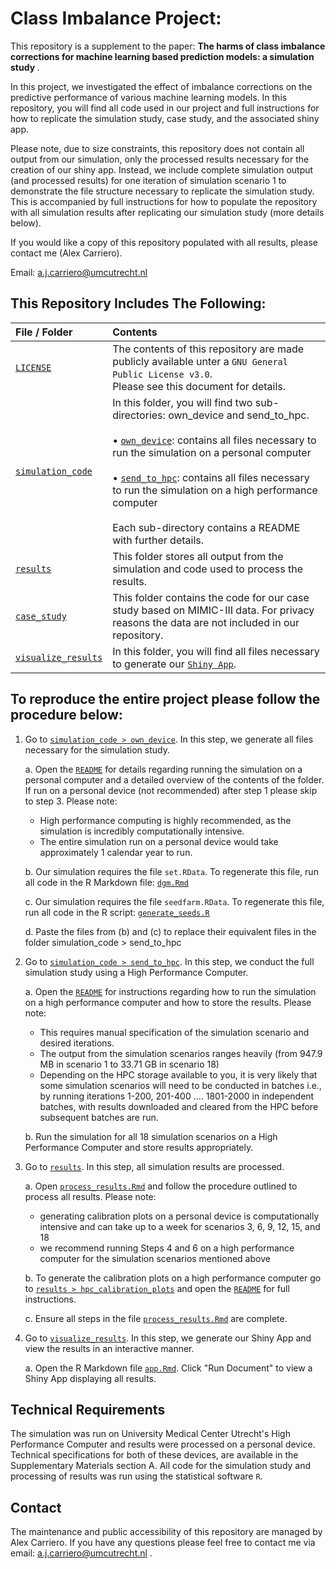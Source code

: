 # Class Imbalance Project: 

This repository is a supplement to the paper: <strong>The harms of class imbalance corrections for machine learning based prediction models: a simulation study </strong>. 

In this project, we investigated the effect of imbalance corrections on the predictive performance of various machine learning models. In this repository, you will find all code used in our project and full instructions for how to replicate the simulation study, case study, and the associated shiny app.  

Please note, due to size constraints, this repository does not contain all output from our simulation, only the processed results necessary for the creation of our shiny app. Instead, we include complete simulation output (and processed results) for one iteration of simulation scenario 1 to demonstrate the file structure necessary to replicate the simulation study.  This is accompanied by full instructions for how to populate the repository with all simulation results after replicating our simulation study (more details below).

If you would like a copy of this repository populated with all results, please contact me (Alex Carriero).

Email: a.j.carriero@umcutrecht.nl


## This Repository Includes The Following: 

| File / Folder                              | Contents                                                         |
| :----------------------------------------- | :--------------------------------------------------------------- |
| [`LICENSE`](./LICENSE)                     | The contents of this repository are made publicly available unter a `GNU General Public License v3.0`. <br> Please see this document for details.|
| [`simulation_code`](./simulation_code)     | In this folder, you will find two sub-directories: own_device and send_to_hpc. <br> <br> •  [`own_device`](./simulation_code/own_device):    contains all files necessary to run the simulation on a personal computer <br> <br> • [`send_to_hpc`](./simulation_code/send_to_hpc):  contains all files necessary to run the simulation on a high performance computer <br> <br> Each sub-directory contains a README with further details.|
| [`results`](./results)            |      This folder stores all output from the simulation and code used to process the results. |  
| [`case_study`](./case_study)            |      This folder contains the code for our case study based on MIMIC-III data. For privacy reasons the data are not included in our repository. |  
| [`visualize_results`](./visualize_results)               | In this folder, you will find all files necessary to generate our [`Shiny App`](https://alex-carriero.shinyapps.io/class_imbalance/). |

   
 
    
## To reproduce the entire project please follow the procedure below:

1.  Go to [`simulation_code > own_device`](./simulation_code/own_device). In this step, we generate all files necessary for the simulation study. 

     a. Open the [`README`](./simulation_code/own_device/README.txt) for details regarding running the simulation on a personal computer and a detailed overview of the contents of the folder.  If run on a personal device (not recommended) after step 1 please skip to step 3. Please note: 
   
     - High performance computing is highly recommended, as the simulation is incredibly computationally intensive. 
     - The entire simulation run on a personal device would take approximately 1 calendar year to run. 
        
     b. Our simulation requires the file `set.RData`.  To regenerate this file, run all code in the R Markdown file: 
      	 [`dgm.Rmd`](./simulation_code/own_device/data-generating-mechanism/dgm.Rmd)
	 
     c. Our simulation requires the file `seedfarm.RData`.  To regenerate this file, run all code in the R script: 
     	[`generate_seeds.R`](./simulation_code/own_device/seeds/generate_seeds.R)
     
     d. Paste the files from (b) and (c) to replace their equivalent files in the folder simulation_code > send_to_hpc
  
     
2.  Go to [`simulation_code > send_to_hpc`](./simulation_code/send_to_hpc). In this step, we conduct the full simulation study using a High Performance Computer. 

    a. Open the [`README`](./simulation_code/send_to_hpc/README.txt) for instructions regarding how to run the simulation on a high performance computer and how to store the results. Please note: 
  
     - This requires manual specification of the simulation scenario and desired iterations. 
     - The output from the simulation scenarios ranges heavily (from 947.9 MB in scenario 1 to 33.71 GB in scenario 18)
     - Depending on the HPC storage available to you, it is very likely that some simulation scenarios will need to be conducted in batches 
       i.e., by running iterations 1-200, 201-400 .... 1801-2000 in independent batches, with results downloaded and cleared from the HPC before
	     subsequent batches are run. 
		          
     b. Run the simulation for all 18 simulation scenarios on a High Performance Computer and store results appropriately. 

     
     
3.  Go to [`results`](./results). In this step, all simulation results are processed. 

 	a. Open [`process_results.Rmd`](./results/process_results.Rmd) and follow the procedure outlined to process all results. Please note: 

	   - generating calibration plots on a personal device is computationally intensive and can take up to a week for scenarios 3, 6, 9, 12, 15, and 18 
	   - we recommend running Steps 4 and 6 on a high performance computer for the simulation scenarios mentioned above
		      
	
	b.  To generate the calibration plots on a high performance computer go to [`results > hpc_calibration_plots`](./results/hpc_calibration_plots) and open the [`README`](./results/hpc_calibration_plots/README.txt)
            for full instructions. 
              
              
	c. Ensure all steps in the file [`process_results.Rmd`](./results/process_results.Rmd) are complete. 
	
	

4.  Go to [`visualize_results`](./visualize_results). In this step, we generate our Shiny App and view the results in an interactive manner. 

	a. Open the R Markdown file [`app.Rmd`](./visualize_results/app.Rmd).  Click "Run Document" to view a Shiny App displaying all results. 

   
 
 ## Technical Requirements 
 
The simulation was run on University Medical Center Utrecht's High Performance Computer and results were processed on a personal device.  Technical specifications for both of these devices, are available in the Supplementary Materials section A.  All code for the simulation study and processing of results was run using the statistical software `R`. 


 ## Contact 
 
 The maintenance and public accessibility of this repository are managed by Alex Carriero. If you have any questions please feel free to contact me via email: a.j.carriero@umcutrecht.nl .
     
     
     
     
     
     
     
     
     
     
     
     
     
     
     
     
     
     
     
     
     
     
     
     
     
   
 
